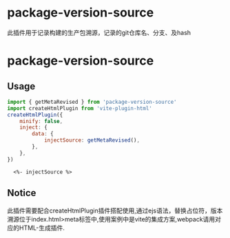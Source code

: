 # package-version-source

此插件用于记录构建的生产包溯源，记录的git仓库名、分支、及hash

# package-version-source

## Usage

```js
import { getMetaRevised } from 'package-version-source'
import createHtmlPlugin from 'vite-plugin-html'
createHtmlPlugin({
    minify: false,
    inject: {
        data: {
            injectSource: getMetaRevised(),
        },
    },
})
```

```html(meta位置添加)
  <%- injectSource %>
```

## Notice
此插件需要配合createHtmlPlugin插件搭配使用,通过ejs语法，替换占位符，版本溯源位于index.html>meta标签中,使用案例中是vite的集成方案,webpack请用对应的HTML-生成插件.



